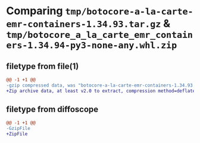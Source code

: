 # Comparing `tmp/botocore-a-la-carte-emr-containers-1.34.93.tar.gz` & `tmp/botocore_a_la_carte_emr_containers-1.34.94-py3-none-any.whl.zip`

## filetype from file(1)

```diff
@@ -1 +1 @@
-gzip compressed data, was "botocore-a-la-carte-emr-containers-1.34.93.tar", last modified: Sat Apr 27 01:00:51 2024, max compression
+Zip archive data, at least v2.0 to extract, compression method=deflate
```

## filetype from diffoscope

```diff
@@ -1 +1 @@
-GzipFile
+ZipFile
```

